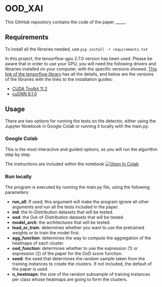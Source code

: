 # OOD_XAI
This GihHub repository contains the code of the paper _____.

## Requirements
To install all the libraries needed, use `` pip install -r requirements.txt ``  

In this project, the tensorflow-gpu 2.7.0 version has been used. Please be aware that in order to use your GPU, you will need the following drivers and libraries installed on your computer, with the specific versions showed. [This link of the tensorflow library](https://www.tensorflow.org/install/gpu) has all the details, and below are the versions of the libraries with the links to the installation guides:
- [CUDA Toolkit 11.2](https://docs.nvidia.com/cuda/cuda-installation-guide-microsoft-windows/index.html)
- [cuDNN 8.1.0](https://docs.nvidia.com/deeplearning/cudnn/install-guide/index.html#install-windows)

## Usage 
There are two options for running the tests on the detector, either using the Jupyter Notebook in Google Colab or running it locally with the main.py.

### Google Colab
This is the most interactive and guided options, as you will run the algorithm step by step.

The instructions are included within the notebook [![Open In Colab](https://colab.research.google.com/assets/colab-badge.svg)](https://colab.research.google.com/github/aitor-martinez-seras/OOD_XAI/blob/main/jupyter_notebook/OOD_Explainable_AI.ipynb)

### Run locally
The program is executed by running the main.py file, using the following parameters:

- **run_all**: If used, this argument will make the program ignore all other arguments and run all the tests included in the paper.
- **ind**: the In-Distribution datasets that will be tested.
- **ood**: the Out-of-Distribution datasets that will be tested.
- **model_arch**: the architectures that will be tested.
- **load_or_train**: determines whether you want to use the pretrained weights or to train the model first.
- **agg_function**: determines the way to compute the aggregation of the heatmaps of each cluster.
- **ood_function**: determines whether to use the expression (1) or expression (2) of the paper for the OoD score function.
- **seed**: the seed that determines the random sample taken from the training instances to create the clusters. 
If not included, the default of the paper is used.
- **n_heatmaps**: the size of the random subsample of training instances per class whose heatmaps 
are going to form the clusters.